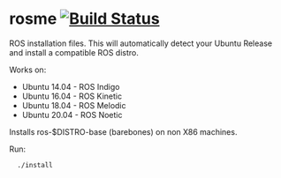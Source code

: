 # rosme [![Build Status](https://travis-ci.org/linorobot/rosme.svg?branch=master)](https://travis-ci.org/linorobot/rosme)
ROS installation files. This will automatically detect your Ubuntu Release and install a compatible ROS distro. 

Works on:
- Ubuntu 14.04 - ROS Indigo   
- Ubuntu 16.04 - ROS Kinetic
- Ubuntu 18.04 - ROS Melodic
- Ubuntu 20.04 - ROS Noetic

Installs ros-$DISTRO-base (barebones) on non X86 machines.

Run:

```
  ./install
```
